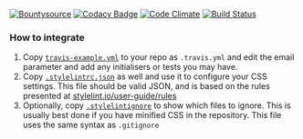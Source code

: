 [![Bountysource](https://www.bountysource.com/badge/tracker?tracker_id=23271629)](https://www.bountysource.com/teams/eustasy/issues?tracker_ids=23271629)
[![Codacy Badge](https://api.codacy.com/project/badge/17a405e43e78405c900869b7f9359dfc)](https://www.codacy.com/app/lewisgoddard/normal-checks)
[![Code Climate](https://codeclimate.com/github/eustasy/normal-checks/badges/gpa.svg)](https://codeclimate.com/github/eustasy/normal-checks)
[![Build Status](https://travis-ci.org/eustasy/normal-checks.svg?branch=master)](https://travis-ci.org/eustasy/normal-checks)

### How to integrate

1. Copy [`travis-example.yml`](https://github.com/eustasy/normal-checks/blob/master/travis-example.yml) to your repo as `.travis.yml` and edit the email parameter and add any initialisers or tests you may have.
2. Copy [`.stylelintrc.json`](https://github.com/eustasy/normal-checks/blob/master/.stylelintrc.json) as well and use it to configure your CSS settings. This file should be valid JSON, and is based on the rules presented at [stylelint.io/user-guide/rules](https://stylelint.io/user-guide/rules/)
3. Optionally, copy [`.stylelintignore`](https://github.com/eustasy/normal-checks/blob/master/.stylelintignore) to show which files to ignore. This is usually best done if you have minified CSS in the repository. This file uses the same syntax as `.gitignore`
